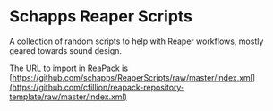 # Schapps Reaper Scripts

A collection of random scripts to help with Reaper workflows, mostly geared towards sound design.

The URL to import in ReaPack is [https://github.com/schapps/ReaperScripts/raw/master/index.xml](https://github.com/cfillion/reapack-repository-template/raw/master/index.xml)
